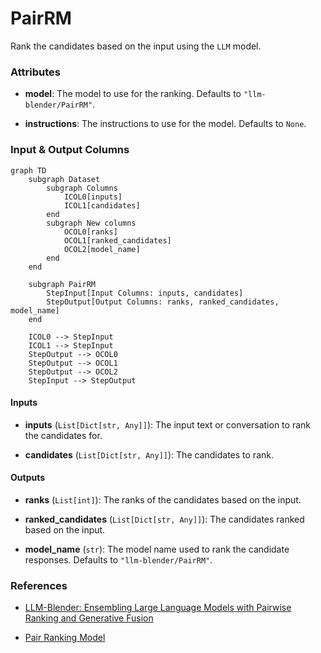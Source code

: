 # PairRM


Rank the candidates based on the input using the `LLM` model.





### Attributes

- **model**: The model to use for the ranking. Defaults to `"llm-blender/PairRM"`.

- **instructions**: The instructions to use for the model. Defaults to `None`.





### Input & Output Columns

``` mermaid
graph TD
	subgraph Dataset
		subgraph Columns
			ICOL0[inputs]
			ICOL1[candidates]
		end
		subgraph New columns
			OCOL0[ranks]
			OCOL1[ranked_candidates]
			OCOL2[model_name]
		end
	end

	subgraph PairRM
		StepInput[Input Columns: inputs, candidates]
		StepOutput[Output Columns: ranks, ranked_candidates, model_name]
	end

	ICOL0 --> StepInput
	ICOL1 --> StepInput
	StepOutput --> OCOL0
	StepOutput --> OCOL1
	StepOutput --> OCOL2
	StepInput --> StepOutput

```


#### Inputs


- **inputs** (`List[Dict[str, Any]]`): The input text or conversation to rank the candidates for.

- **candidates** (`List[Dict[str, Any]]`): The candidates to rank.




#### Outputs


- **ranks** (`List[int]`): The ranks of the candidates based on the input.

- **ranked_candidates** (`List[Dict[str, Any]]`): The candidates ranked based on the input.

- **model_name** (`str`): The model name used to rank the candidate responses. Defaults to `"llm-blender/PairRM"`.







### References

- [LLM-Blender: Ensembling Large Language Models with Pairwise Ranking and Generative Fusion](https://arxiv.org/abs/2306.02561)

- [Pair Ranking Model](https://huggingface.co/llm-blender/PairRM)


